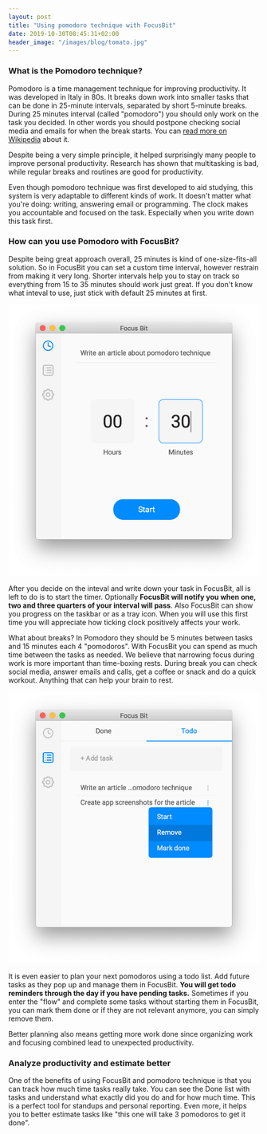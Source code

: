 ```yaml
---
layout: post
title: "Using pomodoro technique with FocusBit"
date: 2019-10-30T08:45:31+02:00
header_image: "/images/blog/tomato.jpg"
---
```


### What is the Pomodoro technique?

Pomodoro is a time management technique for improving productivity. It was developed in Italy in 80s. It breaks down work into smaller tasks that can be done in 25-minute intervals, separated by short 5-minute breaks. During 25 minutes interval (called "pomodoro") you should only work on the task you decided. In other words you should postpone checking social media and emails for when the break starts. You can [read more on Wikipedia](https://en.wikipedia.org/wiki/Pomodoro_Technique) about it.

Despite being a very simple principle, it helped surprisingly many people to improve personal productivity. Research has shown that multitasking is bad, while regular breaks and routines are good for productivity.

Even though pomodoro technique was first developed to aid studying, this system is very adaptable to different kinds of work. It doesn't matter what you're doing: writing, answering email or programming. The clock makes you accountable and focused on the task. Especially when you write down this task first.

### How can you use Pomodoro with FocusBit?

Despite being great approach overall, 25 minutes is kind of one-size-fits-all solution. So in FocusBit you can set a custom time interval, however restrain from making it very long. Shorter intervals help you to stay on track so everything from 15 to 35 minutes should work just great. If you don't know what inteval to use, just stick with default 25 minutes at first.

![Fill task description](/images/blog/task_details.png)

After you decide on the inteval and write down your task in FocusBit, all is left to do is to start the timer. Optionally **FocusBit will notify you when one, two and three quarters of your interval will pass**. Also FocusBit can show you progress on the taskbar or as a tray icon. When you will use this first time you will appreciate how ticking clock positively affects your work.

What about breaks? In Pomodoro they should be 5 minutes between tasks and 15 minutes each 4 "pomodoros". With FocusBit you can spend as much time between the tasks as needed. We believe that narrowing focus during work is more important than time-boxing rests. During break you can check social media, answer emails and calls, get a coffee or snack and do a quick workout. Anything that can help your brain to rest.

![Plan tasks ahead](/images/blog/todo_list.png)

It is even easier to plan your next pomodoros using a todo list. Add future tasks as they pop up and manage them in FocusBit. **You will get todo reminders through the day if you have pending tasks.** Sometimes if you enter the "flow" and complete some tasks without starting them in FocusBit, you can mark them done or if they are not relevant anymore, you can simply remove them.

Better planning also means getting more work done since organizing work and focusing combined lead to unexpected productivity.

### Analyze productivity and estimate better

One of the benefits of using FocusBit and pomodoro technique is that you can track how much time tasks really take. You can see the Done list with tasks and understand what exactly did you do and for how much time. This is a perfect tool for standups and personal reporting. Even more, it helps you to better estimate tasks like "this one will take 3 pomodoros to get it done".
